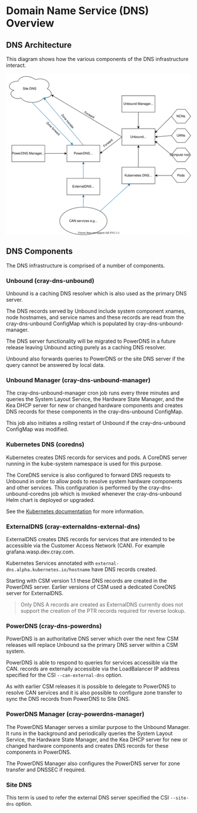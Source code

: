 # Domain Name Service (DNS) Overview

## DNS Architecture

This diagram shows how the various components of the DNS infrastructure interact.

![DNS Architecture](../../../img/operations/dns.svg)

## DNS Components

The DNS infrastructure is comprised of a number of components.

### Unbound (cray-dns-unbound)

Unbound is a caching DNS resolver which is also used as the primary DNS server.

The DNS records served by Unbound include system component xnames, node hostnames, and service names and these records are read from the cray-dns-unbound ConfigMap which is populated by cray-dns-unbound-manager.

The DNS server functionality will be migrated to PowerDNS in a future release leaving Unbound acting purely as a caching DNS resolver.

Unbound also forwards queries to PowerDNS or the site DNS server if the query cannot be answered by local data.

### Unbound Manager (cray-dns-unbound-manager)

The cray-dns-unbound-manager cron job runs every three minutes and queries the System Layout Service, the Hardware State Manager, and the Kea DHCP server for new or changed hardware components and creates DNS records for these components in the cray-dns-unbound ConfigMap.

This job also initiates a rolling restart of Unbound if the cray-dns-unbound ConfigMap was modified.

### Kubernetes DNS (coredns)

Kubernetes creates DNS records for services and pods. A CoreDNS server running in the kube-system namespace is used for this purpose.

The CoreDNS service is also configured to forward DNS requests to Unbound in order to allow pods to resolve system hardware components and other services. This configuration is performed by the cray-dns-unbound-coredns job which is invoked whenever the cray-dns-unbound Helm chart is deployed or upgraded.

See the [Kubernetes documentation](https://kubernetes.io/docs/concepts/services-networking/dns-pod-service/) for more information.

### ExternalDNS (cray-externaldns-external-dns)

ExternalDNS creates DNS records for services that are intended to be accessible via the Customer Access Network (CAN). For example grafana.wasp.dev.cray.com.

Kubernetes Services annotated with `external-dns.alpha.kubernetes.io/hostname` have DNS records created.

Starting with CSM version 1.1 these DNS records are created in the PowerDNS server. Earlier versions of CSM used a dedicated CoreDNS server for ExternalDNS.

> Only DNS A records are created as ExternalDNS currently does not support the creation of the PTR records required for reverse lookup.

### PowerDNS (cray-dns-powerdns)

PowerDNS is an authoritative DNS server which over the next few CSM releases will replace Unbound sa the primary DNS server within a CSM system.

PowerDNS is able to respond to queries for services accessible via the CAN. records are externally accessible via the LoadBalancer IP address specified for the CSI `--can-external-dns` option.

As with earlier CSM releases it is possible to delegate to PowerDNS to resolve CAN services and it is also possible to configure zone transfer to sync the DNS records from PowerDNS to Site DNS.

### PowerDNS Manager (cray-powerdns-manager)

The PowerDNS Manager serves a similar purpose to the Unbound Manager. It runs in the background and periodically queries the System Layout Service, the Hardware State Manager, and the Kea DHCP server for new or changed hardware components and creates DNS records for these components in PowerDNS.

The PowerDNS Manager also configures the PowerDNS server for zone transfer and DNSSEC if required.

### Site DNS

This term is used to refer the external DNS server specified the CSI `--site-dns` option. 
